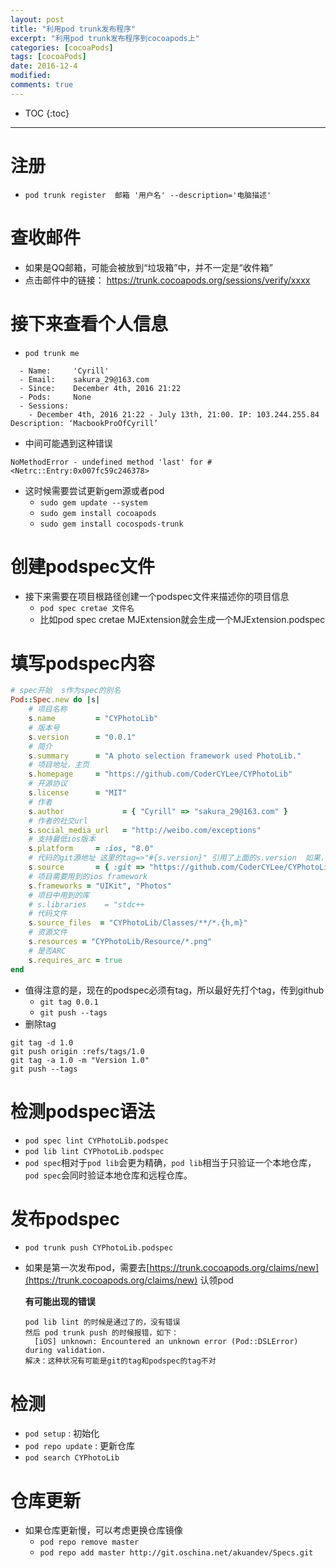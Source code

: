 ```yaml
---
layout: post
title: "利用pod trunk发布程序"
excerpt: "利用pod trunk发布程序到cocoapods上"
categories: [cocoaPods]
tags: [cocoaPods]
date: 2016-12-4 
modified: 
comments: true
---
```


* TOC
{:toc}
---

# 注册
* `pod trunk register  邮箱 '用户名' --description='电脑描述'`

# 查收邮件
* 如果是QQ邮箱，可能会被放到“垃圾箱”中，并不一定是“收件箱”
* 点击邮件中的链接：
  https://trunk.cocoapods.org/sessions/verify/xxxx

# 接下来查看个人信息
* `pod trunk me`

```
  - Name:     'Cyrill'
  - Email:    sakura_29@163.com
  - Since:    December 4th, 2016 21:22
  - Pods:     None
  - Sessions:
    - December 4th, 2016 21:22 - July 13th, 21:00. IP: 103.244.255.84 Description: ‘MacbookProOfCyrill’
```
* 中间可能遇到这种错误

```
NoMethodError - undefined method 'last' for #<Netrc::Entry:0x007fc59c246378>
```
* 这时候需要尝试更新gem源或者pod
  * `sudo gem update --system`
  * `sudo gem install cocoapods`  
  * `sudo gem install cocospods-trunk`  

# 创建podspec文件
* 接下来需要在项目根路径创建一个podspec文件来描述你的项目信息  
  * `pod spec cretae 文件名`  
  * 比如pod spec cretae MJExtension就会生成一个MJExtension.podspec

# 填写podspec内容
```ruby
# spec开始  s作为spec的别名
Pod::Spec.new do |s|
    # 项目名称
    s.name         = "CYPhotoLib"  
    # 版本号
    s.version      = "0.0.1"
    # 简介
    s.summary      = "A photo selection framework used PhotoLib."
    # 项目地址，主页
    s.homepage     = "https://github.com/CoderCYLee/CYPhotoLib"
    # 开源协议
    s.license      = "MIT"
    # 作者
    s.author             = { "Cyrill" => "sakura_29@163.com" }
    # 作者的社交url
    s.social_media_url   = "http://weibo.com/exceptions"
    # 支持最低ios版本
    s.platform     = :ios, "8.0"
    # 代码的git源地址 这里的tag=>"#{s.version}" 引用了上面的s.version  如果，在打tag的时候是用的  git tag 'v1.0.0'  那么这里需要使用   tag => "v#{s.version}" 
    s.source       = { :git => "https://github.com/CoderCYLee/CYPhotoLib.git", :tag => s.version }
    # 项目需要用到的ios framework 
    s.frameworks = "UIKit", "Photos"
    # 项目中用到的库
    # s.libraries    = "stdc++ 
    # 代码文件
    s.source_files  = "CYPhotoLib/Classes/**/*.{h,m}"
    # 资源文件
    s.resources = "CYPhotoLib/Resource/*.png"
    # 是否ARC
    s.requires_arc = true
end
```
* 值得注意的是，现在的podspec必须有tag，所以最好先打个tag，传到github  
  * `git tag 0.0.1`    
  * `git push --tags`
* 删除tag

```
git tag -d 1.0
git push origin :refs/tags/1.0
git tag -a 1.0 -m "Version 1.0"
git push --tags
```

# 检测podspec语法

* `pod spec lint CYPhotoLib.podspec`
* `pod lib lint CYPhotoLib.podspec` 
* `pod spec`相对于`pod lib`会更为精确，`pod lib`相当于只验证一个本地仓库，`pod spec`会同时验证本地仓库和远程仓库。


# 发布podspec
* `pod trunk push CYPhotoLib.podspec`  

* 如果是第一次发布pod，需要去[https://trunk.cocoapods.org/claims/new](https://trunk.cocoapods.org/claims/new) 认领pod

  **有可能出现的错误**

  ```
  pod lib lint 的时候是通过了的，没有错误
  然后 pod trunk push 的时候报错，如下：
  	[iOS] unknown: Encountered an unknown error (Pod::DSLError) during validation.
  解决：这种状况有可能是git的tag和podspec的tag不对
  ```

# 检测
* `pod setup` : 初始化
* `pod repo update` : 更新仓库
* `pod search CYPhotoLib`

# 仓库更新
* 如果仓库更新慢，可以考虑更换仓库镜像
    * `pod repo remove master`
    * `pod repo add master http://git.oschina.net/akuandev/Specs.git`